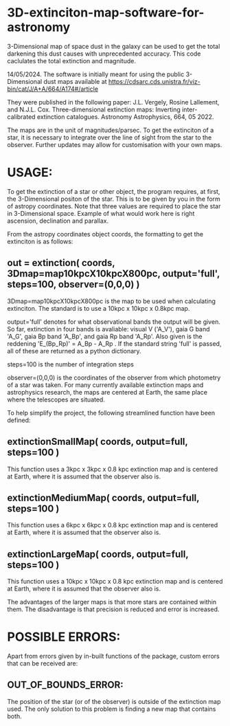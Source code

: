 # 3D-extinciton-map-software-for-astronomy
3-Dimensional map of space dust in the galaxy can be used to get the total darkening this dust causes with unprecedented accuracy. This code caclulates the total extinction and magnitude.

14/05/2024.
The software is initially meant for using the public 3-Dimensional dust maps available at 
https://cdsarc.cds.unistra.fr/viz-bin/cat/J/A+A/664/A174#/article

They were published in the following paper:
J.L. Vergely, Rosine Lallement, and N.J.L. Cox. Three-dimensional extinction maps: Inverting inter-calibrated extinction
catalogues. Astronomy Astrophysics, 664, 05 2022.

The maps are in the unit of magnitudes/parsec. To get the extinciton of a star, it is necessary to integrate over the line of sight from the star to the observer. Further updates may allow for customisation with your own maps.

# USAGE:
To get the extinction of a star or other object, the program requires, at first, the 3-Dimensional positon of the star. This is to be given by you in the form of astropy coordinates. Note that three values are required to place the star in 3-Dimensional space. Example of what would work here is right ascension, declination and parallax.

From the astropy coordinates object coords, the formatting to get the extinciton is as follows:
## out = extinction( coords, 3Dmap=map10kpcX10kpcX800pc, output='full', steps=100, observer=(0,0,0) )
3Dmap=map10kpcX10kpcX800pc is the map to be used when calculating extinciton. The standard is to use a 10kpc x 10kpc x 0.8kpc map.

output='full' denotes for what observational bands the output will be given. So far, extinction in four bands is avaliable: visual V ('A_V'), gaia G band 'A_G', gaia Bp band 'A_Bp', and gaia Rp band 'A_Rp'. Also given is the reddening 'E_(Bp_Rp)' = A_Bp - A_Rp . If the standard string 'full' is passed, all of these are returned as a python dictionary.

steps=100 is the number of integration steps

observer=(0,0,0) is the coordinates of the observer from which photometry of a star was taken. For many currently available extinction maps and astrophysics research, the maps are centered at Earth, the same place where the telescopes are situated.

To help simplify the project, the following streamlined function have been defined:
## extinctionSmallMap( coords, output=full, steps=100 )
This function uses a 3kpc x 3kpc x 0.8 kpc extinction map and is centered at Earth, where it is assumed that the observer also is. 
## extinctionMediumMap( coords, output=full, steps=100 )
This function uses a 6kpc x 6kpc x 0.8 kpc extinction map and is centered at Earth, where it is assumed that the observer also is. 
## extinctionLargeMap( coords, output=full, steps=100 )
This function uses a 10kpc x 10kpc x 0.8 kpc extinction map and is centered at Earth, where it is assumed that the observer also is. 

The advantages of the larger maps is that more stars are contained within them. The disadvantage is that precision is reduced and error is increased.


# POSSIBLE ERRORS:

Apart from errors given by in-built functions of the package, custom errors that can be received are:
## OUT_OF_BOUNDS_ERROR:
The position of the star (or of the observer) is outside of the extinction map used. The only solution to this problem is finding a new map that contains both.

